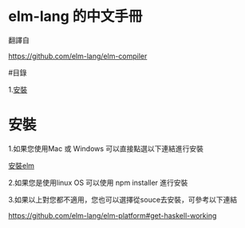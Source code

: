 # elm-lang 的中文手冊 

翻譯自  

https://github.com/elm-lang/elm-compiler

#目錄

1.[安裝](#安裝)





# 安裝

1.如果您使用Mac 或 Windows 可以直接點選以下連結進行安裝

[安裝elm](http://elm-lang.org/install)

2.如果您是使用linux OS 可以使用 npm installer 進行安裝


3.如果以上對您都不適用，您也可以選擇從souce去安裝，可參考以下連結

https://github.com/elm-lang/elm-platform#get-haskell-working

